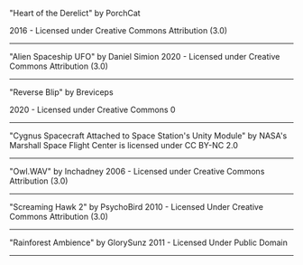 "Heart of the Derelict"
by PorchCat

2016 - Licensed under
Creative Commons
Attribution (3.0)

---

"Alien Spaceship UFO"
by Daniel Simion
2020 - Licensed under
Creative Commons
Attribution (3.0)

---

"Reverse Blip"
by Breviceps

2020 - Licensed under
Creative Commons 0

---

"Cygnus Spacecraft Attached to Space Station's Unity Module" by NASA's Marshall Space Flight Center is licensed under CC BY-NC 2.0

---

"Owl.WAV"
by Inchadney
2006 - Licensed under
Creative Commons
Attribution (3.0)

---

"Screaming Hawk 2"
by PsychoBird
2010 - Licensed Under
Creative Commons
Attribution (3.0)

---

"Rainforest Ambience"
by GlorySunz
2011 - Licensed Under
Public Domain

---



